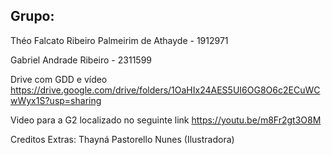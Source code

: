 ## Grupo:

Théo Falcato Ribeiro Palmeirim de Athayde - 1912971

Gabriel Andrade Ribeiro - 2311599

Drive com GDD e vídeo
https://drive.google.com/drive/folders/1OaHIx24AES5UI6OG8O6c2ECuWCwWyx1S?usp=sharing

Video para a G2 localizado no seguinte link https://youtu.be/m8Fr2gt3O8M

Creditos Extras: Thayná Pastorello Nunes (Ilustradora)

